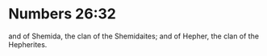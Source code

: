 # Numbers 26:32

and of Shemida, the clan of the Shemidaites; and of Hepher, the clan of the Hepherites.
